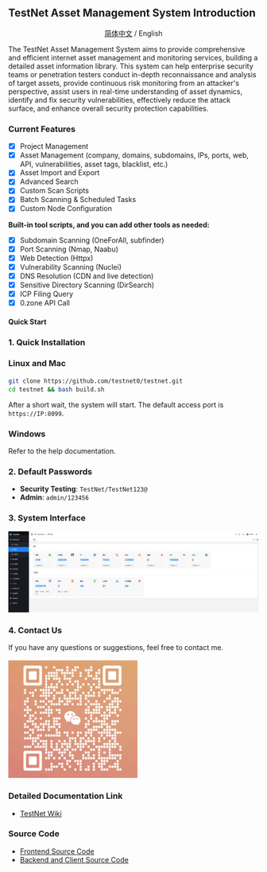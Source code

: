 ## TestNet Asset Management System Introduction

<div align="center">

[简体中文](./README) / English

</div>

The TestNet Asset Management System aims to provide comprehensive and efficient internet asset management and monitoring services, building a detailed asset information library. This system can help enterprise security teams or penetration testers conduct in-depth reconnaissance and analysis of target assets, provide continuous risk monitoring from an attacker's perspective, assist users in real-time understanding of asset dynamics, identify and fix security vulnerabilities, effectively reduce the attack surface, and enhance overall security protection capabilities.

### Current Features

- [X] Project Management
- [X] Asset Management (company, domains, subdomains, IPs, ports, web, API, vulnerabilities, asset tags, blacklist, etc.)
- [X] Asset Import and Export
- [X] Advanced Search
- [X] Custom Scan Scripts
- [X] Batch Scanning & Scheduled Tasks
- [X] Custom Node Configuration

**Built-in tool scripts, and you can add other tools as needed:**

- [X] Subdomain Scanning (OneForAll, subfinder)
- [X] Port Scanning (Nmap, Naabu)
- [X] Web Detection (Httpx)
- [X] Vulnerability Scanning (Nuclei)
- [X] DNS Resolution (CDN and live detection)
- [X] Sensitive Directory Scanning (DirSearch)
- [X] ICP Filing Query
- [X] 0.zone API Call

#### Quick Start

### 1. **Quick Installation**
### Linux and Mac
```bash
git clone https://github.com/testnet0/testnet.git
cd testnet && bash build.sh
```
After a short wait, the system will start. The default access port is `https://IP:8099`.
### Windows
Refer to the help documentation.

### 2. **Default Passwords**
- **Security Testing**: `TestNet/TestNet123@`
- **Admin**: `admin/123456`

### 3. System Interface
![](https://raw.githubusercontent.com/testnet0/testnet/main/doc/img/dashboard.png)

### 4. Contact Us
If you have any questions or suggestions, feel free to contact me.

<img src="/doc/img/wechat.png" width="260" height="240" alt="微信群">

### Detailed Documentation Link

- [TestNet Wiki](https://github.com/testnet0/testnet/wiki)

### Source Code
- [Frontend Source Code](https://github.com/testnet0/testnet-vue3)
- [Backend and Client Source Code](https://github.com/testnet0/testnet-java)